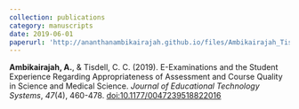 ```yaml
---
collection: publications
category: manuscripts
date: 2019-06-01
paperurl: 'http://ananthanambikairajah.github.io/files/Ambikairajah_Tisdell_2019_E-Exams_Journal_of_Educational_Technology_Systems.pdf'
---
```


<b>Ambikairajah, A.</b>, & Tisdell, C. C. (2019). E-Examinations and the Student Experience Regarding Appropriateness of Assessment and Course Quality in Science and Medical Science. <i>Journal of Educational Technology Systems</i>, <i>47</i>(4), 460-478. [doi:10.1177/0047239518822016](https://doi.org/10.1177/0047239518822016)
